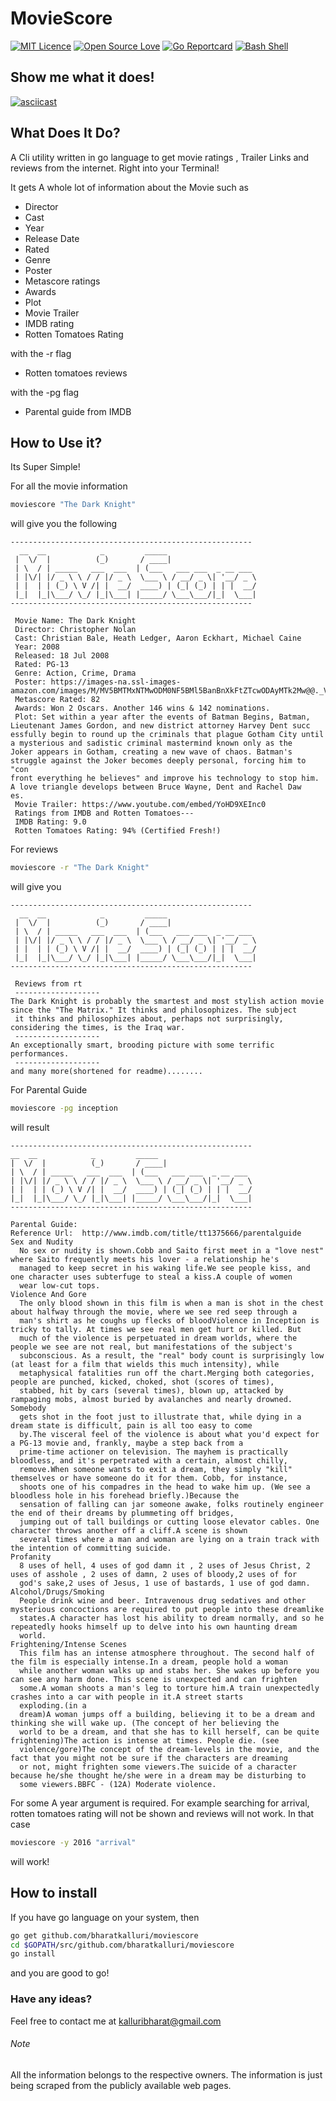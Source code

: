 # MovieScore

[![MIT Licence](https://badges.frapsoft.com/os/mit/mit.svg?v=103)](https://opensource.org/licenses/mit-license.php)
[![Open Source Love](https://badges.frapsoft.com/os/v3/open-source.png?v=103)](https://github.com/ellerbrock/open-source-badges/)
[![Go Reportcard](https://goreportcard.com/badge/github.com/bharatkalluri/moviescore)](https://goreportcard.com/report/github.com/bharatkalluri/moviescore/)
[![Bash Shell](https://badges.frapsoft.com/bash/v1/bash.png?v=103)](https://github.com/ellerbrock/open-source-badges/)

## Show me what it does!
[![asciicast](https://asciinema.org/a/106937.png)](https://asciinema.org/a/106937)

## What Does It Do?

A Cli utility written in go language to get movie ratings , Trailer Links and reviews from the internet. Right into your Terminal!

It gets A whole lot of information about the Movie such as
- Director
- Cast
- Year
- Release Date
- Rated
- Genre
- Poster
- Metascore ratings
- Awards
- Plot
- Movie Trailer
- IMDB rating
- Rotten Tomatoes Rating

with the -r flag
- Rotten tomatoes reviews

with the -pg flag
- Parental guide from IMDB

## How to Use it?

Its Super Simple!

For all the movie information
```bash
moviescore "The Dark Knight"
```
will give you the following
```
------------------------------------------------------
  __  __            _         _____                    
 |  \/  |          (_)       / ____|                   
 | \  / | _____   ___  ___  | (___   ___ ___  _ __ ___
 | |\/| |/ _ \ \ / / |/ _ \  \___ \ / __/ _ \| '__/ _ \
 | |  | | (_) \ V /| |  __/  ____) | (_| (_) | | |  __/
 |_|  |_|\___/ \_/ |_|\___| |_____/ \___\___/|_|  \___|
------------------------------------------------------

 Movie Name: The Dark Knight
 Director: Christopher Nolan
 Cast: Christian Bale, Heath Ledger, Aaron Eckhart, Michael Caine
 Year: 2008
 Released: 18 Jul 2008
 Rated: PG-13
 Genre: Action, Crime, Drama
 Poster: https://images-na.ssl-images-amazon.com/images/M/MV5BMTMxNTMwODM0NF5BMl5BanBnXkFtZTcwODAyMTk2Mw@@._V1_SX300.jpg
 Metascore Rated: 82
 Awards: Won 2 Oscars. Another 146 wins & 142 nominations.
 Plot: Set within a year after the events of Batman Begins, Batman, Lieutenant James Gordon, and new district attorney Harvey Dent succ
essfully begin to round up the criminals that plague Gotham City until a mysterious and sadistic criminal mastermind known only as the
Joker appears in Gotham, creating a new wave of chaos. Batman's struggle against the Joker becomes deeply personal, forcing him to "con
front everything he believes" and improve his technology to stop him. A love triangle develops between Bruce Wayne, Dent and Rachel Daw
es.
 Movie Trailer: https://www.youtube.com/embed/YoHD9XEInc0
 Ratings from IMDB and Rotten Tomatoes---
 IMDB Rating: 9.0
 Rotten Tomatoes Rating: 94% (Certified Fresh!)

```

For reviews
```bash
moviescore -r "The Dark Knight"
```
will give you
```
------------------------------------------------------
  __  __            _         _____                    
 |  \/  |          (_)       / ____|                   
 | \  / | _____   ___  ___  | (___   ___ ___  _ __ ___
 | |\/| |/ _ \ \ / / |/ _ \  \___ \ / __/ _ \| '__/ _ \
 | |  | | (_) \ V /| |  __/  ____) | (_| (_) | | |  __/
 |_|  |_|\___/ \_/ |_|\___| |_____/ \___\___/|_|  \___|
------------------------------------------------------

 Reviews from rt
 -------------------
The Dark Knight is probably the smartest and most stylish action movie since the "The Matrix." It thinks and philosophizes. The subject
 it thinks and philosophizes about, perhaps not surprisingly, considering the times, is the Iraq war.
 -------------------
An exceptionally smart, brooding picture with some terrific performances.
 -------------------
and many more(shortened for readme)........
```

For Parental Guide
```bash
moviescore -pg inception
```
will result
```
------------------------------------------------------
__  __            _         _____                    
|  \/  |          (_)       / ____|                   
| \  / | _____   ___  ___  | (___   ___ ___  _ __ ___
| |\/| |/ _ \ \ / / |/ _ \  \___ \ / __/ _ \| '__/ _ \
| |  | | (_) \ V /| |  __/  ____) | (_| (_) | | |  __/
|_|  |_|\___/ \_/ |_|\___| |_____/ \___\___/|_|  \___|
------------------------------------------------------

Parental Guide:
Reference Url:  http://www.imdb.com/title/tt1375666/parentalguide
Sex and Nudity 
  No sex or nudity is shown.Cobb and Saito first meet in a "love nest" where Saito frequently meets his lover - a relationship he's
  managed to keep secret in his waking life.We see people kiss, and one character uses subterfuge to steal a kiss.A couple of women
  wear low-cut tops.
Violence And Gore
  The only blood shown in this film is when a man is shot in the chest about halfway through the movie, where we see red seep through a
  man's shirt as he coughs up flecks of bloodViolence in Inception is tricky to tally. At times we see real men get hurt or killed. But
  much of the violence is perpetuated in dream worlds, where the people we see are not real, but manifestations of the subject's
  subconscious. As a result, the "real" body count is surprisingly low (at least for a film that wields this much intensity), while
  metaphysical fatalities run off the chart.Merging both categories, people are punched, kicked, choked, shot (scores of times),
  stabbed, hit by cars (several times), blown up, attacked by rampaging mobs, almost buried by avalanches and nearly drowned. Somebody
  gets shot in the foot just to illustrate that, while dying in a dream state is difficult, pain is all too easy to come
  by.The visceral feel of the violence is about what you'd expect for a PG-13 movie and, frankly, maybe a step back from a
  prime-time actioner on television. The mayhem is practically bloodless, and it's perpetrated with a certain, almost chilly,
  remove.When someone wants to exit a dream, they simply "kill" themselves or have someone do it for them. Cobb, for instance,
  shoots one of his compadres in the head to wake him up. (We see a bloodless hole in his forehead briefly.)Because the
  sensation of falling can jar someone awake, folks routinely engineer the end of their dreams by plummeting off bridges,
  jumping out of tall buildings or cutting loose elevator cables. One character throws another off a cliff.A scene is shown
  several times where a man and woman are lying on a train track with the intention of committing suicide.
Profanity
  8 uses of hell, 4 uses of god damn it , 2 uses of Jesus Christ, 2 uses of asshole , 2 uses of damn, 2 uses of bloody,2 uses of for
  god's sake,2 uses of Jesus, 1 use of bastards, 1 use of god damn.
Alcohol/Drugs/Smoking
  People drink wine and beer. Intravenous drug sedatives and other mysterious concoctions are required to put people into these dreamlike
  states.A character has lost his ability to dream normally, and so he repeatedly hooks himself up to delve into his own haunting dream
  world.
Frightening/Intense Scenes
  This film has an intense atmosphere throughout. The second half of the film is especially intense.In a dream, people hold a woman
  while another woman walks up and stabs her. She wakes up before you can see any harm done. This scene is unexpected and can frighten
  some.A woman shoots a man's leg to torture him.A train unexpectedly crashes into a car with people in it.A street starts
  exploding.(in a
  dream)A woman jumps off a building, believing it to be a dream and thinking she will wake up. (The concept of her believing the
  world to be a dream, and that she has to kill herself, can be quite frightening)The action is intense at times. People die. (see
  violence/gore)The concept of the dream-levels in the movie, and the fact that you might not be sure if the characters are dreaming
  or not, might frighten some viewers.The suicide of a character because he/she thought he/she were in a dream may be disturbing to
  some viewers.BBFC - (12A) Moderate violence.
```

For some A year argument is required. For example searching for arrival, rotten tomatoes rating will not be shown and reviews will not work. In that case
```bash
moviescore -y 2016 "arrival"
```
will work!

## How to install

If you have go language on your system, then
```bash
go get github.com/bharatkalluri/moviescore
cd $GOPATH/src/github.com/bharatkalluri/moviescore
go install
```
and you are good to go!


### Have any ideas?
Feel free to contact me at kalluribharat@gmail.com

###### Note
All the information belongs to the respective owners. The information is just being scraped from the publicly available web pages.
